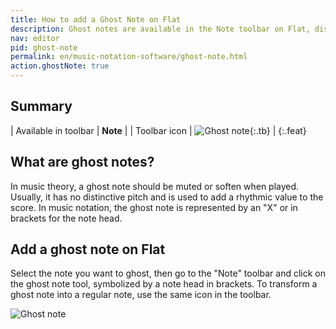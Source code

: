 ```yaml
---
title: How to add a Ghost Note on Flat
description: Ghost notes are available in the Note toolbar on Flat, discover how to use them
nav: editor
pid: ghost-note
permalink: en/music-notation-software/ghost-note.html
action.ghostNote: true
---
```


## Summary

| Available in toolbar | **Note** |
| Toolbar icon | ![Ghost note](https://prod.flat-cdn.com/img/icons/editorActions/ghost.svg){:.tb} |
{:.feat}

## What are ghost notes?

In music theory, a ghost note should be muted or soften when played. Usually, it has no distinctive pitch and is used to add a rhythmic value to the score. In music notation, the ghost note is represented by an "X" or in brackets for the note head.

## Add a ghost note on Flat

Select the note you want to ghost, then go to the "Note" toolbar and click on the ghost note tool, symbolized by a note head in brackets. To transform a ghost note into a regular note, use the same icon in the toolbar.

![Ghost note](/help/assets/img/editor/ghostnote.gif)
